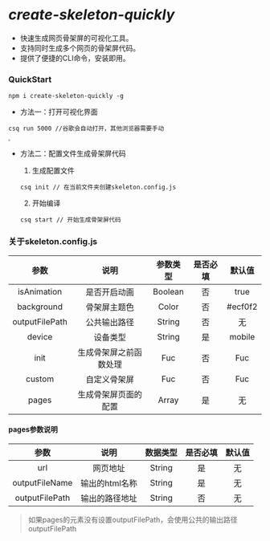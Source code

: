 # *create-skeleton-quickly*

* 快速生成网页骨架屏的可视化工具。
* 支持同时生成多个网页的骨架屏代码。
* 提供了便捷的CLI命令，安装即用。

### QuickStart

```shell
npm i create-skeleton-quickly -g
```

* 方法一：打开可视化界面

```shell
csq run 5000 //谷歌会自动打开，其他浏览器需要手动
```

<img src="/Users/peroluo/github/structure/img/look.gif" style="zoom: 25%;" />

* 方法二：配置文件生成骨架屏代码

  1. 生成配置文件

  ```shell
  csq init // 在当前文件夹创建skeleton.config.js
  ```

  2. 开始编译

  ```shell
  csq start // 开始生成骨架屏代码
  ```

### 关于skeleton.config.js

|      参数      |          说明          | 参数类型 | 是否必填 | 默认值  |
| :------------: | :--------------------: | :------: | :------: | :-----: |
|  isAnimation   |      是否开启动画      | Boolean  |    否    |  true   |
|   background   |      骨架屏主题色      |  Color   |    否    | #ecf0f2 |
| outputFilePath |      公共输出路径      |  String  |    否    |   无    |
|     device     |        设备类型        |  String  |    是    | mobile  |
|      init      | 生成骨架屏之前函数处理 |   Fuc    |    否    |   Fuc   |
|     custom     |      自定义骨架屏      |   Fuc    |    否    |   Fuc   |
|     pages      |  生成骨架屏页面的配置  |  Array   |    是    |   无    |

#### pages参数说明

|      参数      |      说明      | 数据类型 | 是否必填 | 默认值 |
| :------------: | :------------: | :------: | :------: | :----: |
|      url       |    网页地址    |  String  |    是    |   无   |
| outputFileName | 输出的html名称 |  String  |    是    |   无   |
| outputFilePath | 输出的路径地址 |  String  |    否    |   无   |

> 如果pages的元素没有设置outputFilePath，会使用公共的输出路径outputFilePath

